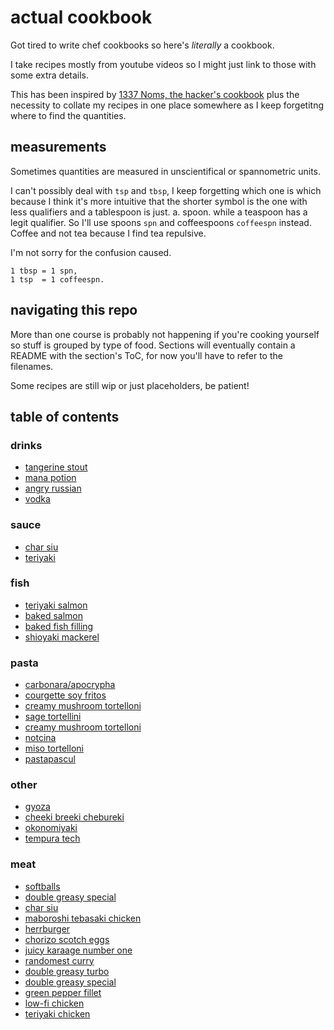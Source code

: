 # actual cookbook

Got tired to write chef cookbooks so here's *literally* a cookbook.

I take recipes mostly from youtube videos so I might just link to those with some extra details.

This has been inspired by [1337 Noms, the hacker's cookbook](https://github.com/theDevilsVoice/1337-Noms-The-Hacker-Cookbook) plus the necessity to collate my recipes in one place somewhere as I keep forgetitng where to find the quantities.

## measurements

Sometimes quantities are measured in unscientifical or spannometric units.

I can't possibly deal with `tsp` and `tbsp`, I keep forgetting which one is which because I think it's more intuitive that the shorter symbol is the one with less qualifiers and a tablespoon is just. a. spoon. while a teaspoon has a legit qualifier. So I'll use spoons `spn` and coffeespoons `coffeespn` instead. Coffee and not tea because I find tea repulsive.

I'm not sorry for the confusion caused.

```
1 tbsp = 1 spn,
1 tsp  = 1 coffeespn.

```

## navigating this repo

More than one course is probably not happening if you're cooking yourself so stuff is grouped by type of food. Sections will eventually contain a README with the section's ToC, for now you'll have to refer to the filenames.

Some recipes are still wip or just placeholders, be patient!

## table of contents

### drinks

- [tangerine stout](https://github.com/caligin/actual-cookbook/tree/master/drinks/tangerine-stout.md)
- [mana potion](https://github.com/caligin/actual-cookbook/tree/master/drinks/mana-potion.md)
- [angry russian](https://github.com/caligin/actual-cookbook/tree/master/drinks/angry-russian.md)
- [vodka](https://github.com/caligin/actual-cookbook/tree/master/drinks/vodka.md)

### sauce

- [char siu](https://github.com/caligin/actual-cookbook/tree/master/sauce/char-siu.md)
- [teriyaki](https://github.com/caligin/actual-cookbook/tree/master/sauce/teriyaki.md)

### fish

- [teriyaki salmon](https://github.com/caligin/actual-cookbook/tree/master/fish/teriyaki-salmon.md)
- [baked salmon](https://github.com/caligin/actual-cookbook/tree/master/fish/baked-salmon.md)
- [baked fish filling](https://github.com/caligin/actual-cookbook/tree/master/fish/baked-fish-filling.md)
- [shioyaki mackerel](https://github.com/caligin/actual-cookbook/tree/master/fish/shioyaki-mackerel.md)

### pasta

- [carbonara/apocrypha](https://github.com/caligin/actual-cookbook/tree/master/pasta/carbonara-apocrypha.md)
- [courgette soy fritos](https://github.com/caligin/actual-cookbook/tree/master/pasta/courgette-soy-fritos.md)
- [creamy mushroom tortelloni](https://github.com/caligin/actual-cookbook/tree/master/pasta/creamy-mushroom-tortelloni.md)
- [sage tortellini](https://github.com/caligin/actual-cookbook/tree/master/pasta/sage-tortellini.md)
- [creamy mushroom tortelloni <chili>](https://github.com/caligin/actual-cookbook/tree/master/pasta/creamy-mushroom-tortelloni-chili-variant.md)
- [notcina](https://github.com/caligin/actual-cookbook/tree/master/pasta/notcina.md)
- [miso tortelloni](https://github.com/caligin/actual-cookbook/tree/master/pasta/miso-tortelloni.md)
- [pastapascul](https://github.com/caligin/actual-cookbook/tree/master/pasta/pascul.md)

### other

- [gyoza](https://github.com/caligin/actual-cookbook/tree/master/other/gyoza.md)
- [cheeki breeki chebureki](https://github.com/caligin/actual-cookbook/tree/master/other/cheeki-breeki-chebureki.md)
- [okonomiyaki](https://github.com/caligin/actual-cookbook/tree/master/other/okonomiyaki.md)
- [tempura tech](https://github.com/caligin/actual-cookbook/tree/master/other/tempura-tech.md)

### meat

- [softballs](https://github.com/caligin/actual-cookbook/tree/master/meat/softballs.md)
- [double greasy special](https://github.com/caligin/actual-cookbook/tree/master/meat/double-greasy-special.md)
- [char siu](https://github.com/caligin/actual-cookbook/tree/master/meat/char-siu.md)
- [maboroshi tebasaki chicken](https://github.com/caligin/actual-cookbook/tree/master/meat/maboroshi-tebasaki-chicken.md)
- [herrburger](https://github.com/caligin/actual-cookbook/tree/master/meat/herrburger.md)
- [chorizo scotch eggs](https://github.com/caligin/actual-cookbook/tree/master/meat/chorizo-scotch-eggs.md)
- [juicy karaage number one](https://github.com/caligin/actual-cookbook/tree/master/meat/juicy-karaage-number-one.md)
- [randomest curry](https://github.com/caligin/actual-cookbook/tree/master/meat/randomest-curry.md)
- [double greasy turbo](https://github.com/caligin/actual-cookbook/tree/master/meat/double-greasy-turbo.md)
- [double greasy special](https://github.com/caligin/actual-cookbook/tree/master/meat/double-greasy-turbospecial.md)
- [green pepper fillet](https://github.com/caligin/actual-cookbook/tree/master/meat/green-pepper-fillet.md)
- [low-fi chicken](https://github.com/caligin/actual-cookbook/tree/master/meat/low-fi-chicken.md)
- [teriyaki chicken](https://github.com/caligin/actual-cookbook/tree/master/meat/teriyaki-chicken.md)

